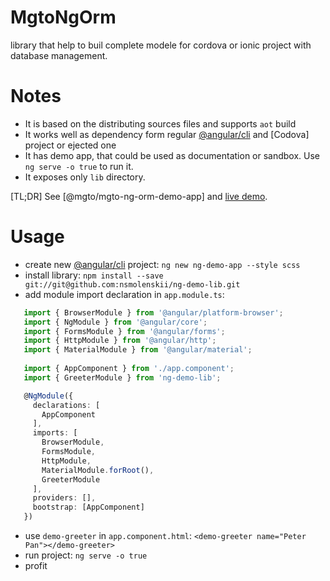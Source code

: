 # MgtoNgOrm
library that help to buil complete modele for cordova or ionic project with database management.

# Notes
* It is based on the distributing sources files and supports `aot` build
* It works well as dependency form regular [@angular/cli] and [Codova] project or ejected one
* It has demo app, that could be used as documentation or sandbox. Use `ng serve -o true` to run it.
* It exposes only `lib` directory.  


[TL;DR] See [@mgto/mgto-ng-orm-demo-app] and [live demo].
# Usage
 * create new [@angular/cli] project: `ng new ng-demo-app --style scss`
 * install library: `npm install --save git://git@github.com:nsmolenskii/ng-demo-lib.git`
 * add module import declaration in `app.module.ts`:
 ```typescript
    import { BrowserModule } from '@angular/platform-browser';
    import { NgModule } from '@angular/core';
    import { FormsModule } from '@angular/forms';
    import { HttpModule } from '@angular/http';
    import { MaterialModule } from '@angular/material';
    
    import { AppComponent } from './app.component';
    import { GreeterModule } from 'ng-demo-lib';

    @NgModule({
      declarations: [
        AppComponent
      ],
      imports: [
        BrowserModule,
        FormsModule,
        HttpModule,
        MaterialModule.forRoot(),
        GreeterModule
      ],
      providers: [],
      bootstrap: [AppComponent]
    })
 ```
 * use `demo-greeter` in `app.component.html`: ```<demo-greeter name="Peter Pan"></demo-greeter>```
 * run project: `ng serve -o true`
 * profit

[@angular/cli]: https://github.com/angular/angular-cli
[@ns/ng-demo-app]: https://github.com/nsmolenskii/ng-demo-app
[live demo]: https://nsmolenskii.github.io/ng-demo-app/
[angular/angular-cli#1692]: https://github.com/angular/angular-cli/issues/1692
